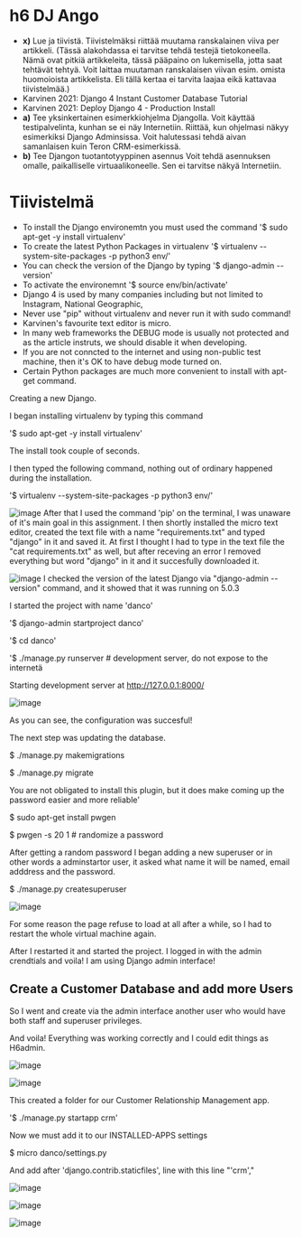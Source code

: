 # h6 DJ Ango

- **x)** Lue ja tiivistä. Tiivistelmäksi riittää muutama ranskalainen viiva per artikkeli. (Tässä alakohdassa ei tarvitse tehdä testejä tietokoneella. Nämä ovat pitkiä artikkeleita, tässä pääpaino on lukemisella, jotta saat tehtävät tehtyä. Voit laittaa muutaman ranskalaisen viivan esim. omista huomoioista artikkelista. Eli tällä kertaa ei tarvita laajaa eikä kattavaa tiivistelmää.)
- Karvinen 2021: Django 4 Instant Customer Database Tutorial
- Karvinen 2021: Deploy Django 4 - Production Install
- **a)** Tee yksinkertainen esimerkkiohjelma Djangolla.
        Voit käyttää testipalvelinta, kunhan se ei näy Internetiin.
        Riittää, kun ohjelmasi näkyy esimerkiksi Django Adminsissa.
        Voit halutessasi tehdä aivan samanlaisen kuin Teron CRM-esimerkissä.
- **b)** Tee Djangon tuotantotyyppinen asennus
        Voit tehdä asennuksen omalle, paikalliselle virtuaalikoneelle. Sen ei tarvitse näkyä Internetiin.

# Tiivistelmä

- To install the Django environemtn you must used the command '$ sudo apt-get -y install virtualenv'
- To create the latest Python Packages in virtualenv '$ virtualenv --system-site-packages -p python3 env/'
- You can check the version of the Django by typing '$ django-admin --version'
- To activate the environemnt '$ source env/bin/activate'
- Django 4 is used by many companies including but not limited to Instagram, National Geographic, 
- Never use "pip" without virtualenv and never run it with sudo command!
- Karvinen's favourite text editor is micro.
- In many web frameworks the DEBUG mode is usually not protected and as the article instruts, we should disable it when developing.
- If you are not conncted to the internet and using non-public test machine, then it's OK to have debug mode turned on.
- Certain  Python packages are much more convenient to install with apt-get command. 

Creating a new Django.

I began installing virtualenv by typing this command

'$ sudo apt-get -y install virtualenv'

The install took couple of seconds.

I then typed the following command, nothing out of ordinary happened during the installation.

'$ virtualenv --system-site-packages -p python3 env/'

![image](https://github.com/PvtPrivacy/Fort-Private/assets/156780345/f1c8c51b-cfd9-4171-9cc0-a9bcdaf3213c)
After that I used the command 'pip' on the terminal, I was unaware of it's main goal in this assignment.
I then shortly installed the micro text editor, created the text file with a name "requirements.txt" and typed "django" in it and saved it. At first I thought I had to type in the text file the "cat requirements.txt" as well, but after receving an error I removed everything but word "django" in it and it succesfully downloaded it.

![image](https://github.com/PvtPrivacy/Fort-Private/assets/156780345/5a999ed7-bbca-4b5f-9579-7707f8f53da1)
I checked the version of the latest Django via "django-admin --version" command, and it showed that it was running on 5.0.3

I started the project with name 'danco'

'$ django-admin startproject danco'

'$ cd danco'

'$ ./manage.py runserver   # development server, do not expose to the internetä

Starting development server at http://127.0.0.1:8000/

![image](https://github.com/PvtPrivacy/Fort-Private/assets/156780345/ee6244dd-59db-4474-af4d-8ea41336a3e4)

As you can see, the configuration was succesful!

The next step was updating the database.

$ ./manage.py makemigrations

$ ./manage.py migrate

You are not obligated to install this plugin, but it does make coming up the password easier and more reliable'

$ sudo apt-get install pwgen

$ pwgen -s 20 1 # randomize a password

After getting a random password I began adding a new superuser or in other words a adminstartor user, it asked what name it will be named, email adddress and the password.

$ ./manage.py createsuperuser

![image](https://github.com/PvtPrivacy/Fort-Private/assets/156780345/03738ca5-7371-46e0-9b31-832496363cff)

For some reason the page refuse to load at all after a while, so I had to restart the whole virtual machine again. 

After I restarted it and started the project. I logged in with the admin crendtials and voila! I am using Django admin interface!

## Create a Customer Database and add more Users

So I went and create via the admin interface another user who would have both staff and superuser privileges.

And voila! Everything was working correctly and I could edit things as H6admin.

![image](https://github.com/PvtPrivacy/Fort-Private/assets/156780345/5d4a6f15-165e-4ed4-b110-1442af46ce79)

![image](https://github.com/PvtPrivacy/Fort-Private/assets/156780345/81144a13-7488-4aff-a2d0-c2f8c7548bd4)


This created a folder for our Customer Relationship Management app.

'$ ./manage.py startapp crm' 

Now we must add it to our INSTALLED-APPS settings

$ micro danco/settings.py

And add after 'django.contrib.staticfiles', line with this line
"'crm',"

![image](https://github.com/PvtPrivacy/Fort-Private/assets/156780345/a842254e-3de0-409a-960c-790422e7e48b)

![image](https://github.com/PvtPrivacy/Fort-Private/assets/156780345/22e149c3-bb89-4229-a536-2a5a906732c1)

![image](https://github.com/PvtPrivacy/Fort-Private/assets/156780345/5742f2cf-e25f-4efb-894e-b0dd03d98d32)




